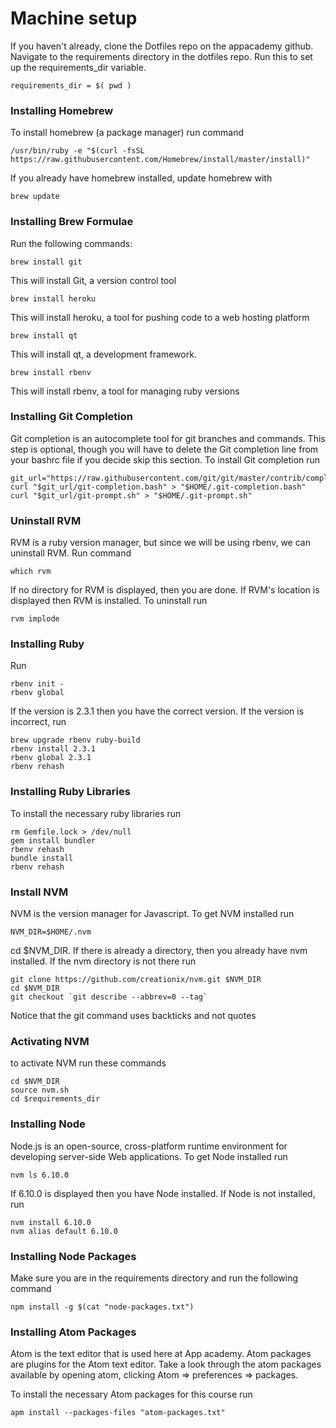 # Machine setup

If you haven't already, clone the Dotfiles repo on the appacademy github. Navigate to the requirements directory in the dotfiles repo.
Run this to set up the requirements_dir variable.

```
requirements_dir = $( pwd )
```

### Installing Homebrew

To install homebrew (a package manager) run command

```
/usr/bin/ruby -e "$(curl -fsSL https://raw.githubusercontent.com/Homebrew/install/master/install)"
```

If you already have homebrew installed, update homebrew with

```
brew update
```

### Installing Brew Formulae

Run the following commands:

```
brew install git
```

This will install Git, a version control tool

```
brew install heroku
```

This will install heroku, a tool for pushing code to a web hosting platform

```
brew install qt
```

This will install qt, a development framework.

```
brew install rbenv
```

This will install rbenv, a tool for managing ruby versions

### Installing Git Completion
Git completion is an autocomplete tool for git branches and commands.  This step is optional, though you will have to delete the Git completion line from your bashrc file if you decide skip this section. To install Git completion run

```
git_url="https://raw.githubusercontent.com/git/git/master/contrib/completion"
curl "$git_url/git-completion.bash" > "$HOME/.git-completion.bash"
curl "$git_url/git-prompt.sh" > "$HOME/.git-prompt.sh"
```

### Uninstall RVM
RVM is a ruby version manager, but since we will be using rbenv, we can uninstall RVM. Run command

```
which rvm
```

If no directory for RVM is displayed, then you are done.  If RVM's location is displayed then RVM is installed. To uninstall run

```
rvm implode
```

### Installing Ruby

Run

```
rbenv init -
rbenv global
```

If the version is 2.3.1 then you have the correct version.  If the version is incorrect, run

```
brew upgrade rbenv ruby-build
rbenv install 2.3.1
rbenv global 2.3.1
rbenv rehash
```

### Installing Ruby Libraries
To install the necessary ruby libraries run

```
rm Gemfile.lock > /dev/null
gem install bundler
rbenv rehash
bundle install
rbenv rehash
```

### Install NVM

NVM is the version manager for Javascript.  To get NVM installed run

```
NVM_DIR=$HOME/.nvm
```

cd $NVM_DIR. If there is already a directory, then you already have nvm installed. If the nvm directory is not there run

```
git clone https://github.com/creationix/nvm.git $NVM_DIR
cd $NVM_DIR
git checkout `git describe --abbrev=0 --tag`  
```

Notice that the git command uses backticks and not quotes

### Activating NVM

to activate NVM run these commands

```
cd $NVM_DIR
source nvm.sh
cd $requirements_dir
```

### Installing Node

Node.js is an open-source, cross-platform runtime environment for developing server-side Web applications. To get Node installed run

```
nvm ls 6.10.0
```

If 6.10.0 is displayed then you have Node installed.  If Node is not installed, run

```
nvm install 6.10.0
nvm alias default 6.10.0
```

### Installing Node Packages

Make sure you are in the requirements directory and run the following command

```
npm install -g $(cat "node-packages.txt")
```

### Installing Atom Packages

Atom is the text editor that is used here at App academy. Atom packages
are plugins for the Atom text editor. Take a look through the atom
packages available by opening atom, clicking Atom => preferences =>
packages.

To install the necessary Atom packages for this course run

```
apm install --packages-files "atom-packages.txt"
```
